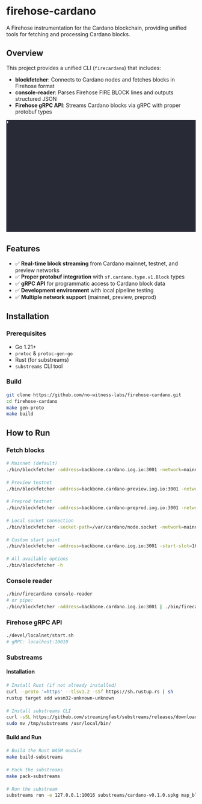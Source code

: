 # firehose-cardano

A Firehose instrumentation for the Cardano blockchain, providing unified tools for fetching and processing Cardano blocks.



## Overview

This project provides a unified CLI (`firecardano`) that includes:

- **blockfetcher**: Connects to Cardano nodes and fetches blocks in Firehose format
- **console-reader**: Parses Firehose FIRE BLOCK lines and outputs structured JSON
- **Firehose gRPC API**: Streams Cardano blocks via gRPC with proper protobuf types

![firehose-cardano.gif](/docs/images/firehose-cardano.gif)
## Features

- ✅ **Real-time block streaming** from Cardano mainnet, testnet, and preview networks
- ✅ **Proper protobuf integration** with `sf.cardano.type.v1.Block` types
- ✅ **gRPC API** for programmatic access to Cardano block data
- ✅ **Development environment** with local pipeline testing
- ✅ **Multiple network support** (mainnet, preview, preprod)

## Installation

### Prerequisites
- Go 1.21+
- `protoc` & `protoc-gen-go`
- Rust (for substreams)
- `substreams` CLI tool

### Build
```bash
git clone https://github.com/no-witness-labs/firehose-cardano.git
cd firehose-cardano
make gen-proto
make build
```

## How to Run

### Fetch blocks
```bash
# Mainnet (default)
./bin/blockfetcher -address=backbone.cardano.iog.io:3001 -network=mainnet

# Preview testnet
./bin/blockfetcher -address=backbone.cardano-preview.iog.io:3001 -network=preview -network-magic=2

# Preprod testnet
./bin/blockfetcher -address=backbone.cardano-preprod.iog.io:3001 -network=preprod -network-magic=1

# Local socket connection
./bin/blockfetcher -socket-path=/var/cardano/node.socket -network=mainnet

# Custom start point
./bin/blockfetcher -address=backbone.cardano.iog.io:3001 -start-slot=164636374 -start-hash=71a1e62336b566d31115dee65ed0a506b4bc10c2bbb7a37cedddb2d97dd31b1d

# All available options
./bin/blockfetcher -h
```

### Console reader
```bash
./bin/firecardano console-reader
# or pipe:
./bin/blockfetcher -address=backbone.cardano.iog.io:3001 | ./bin/firecardano console-reader
```

### Firehose gRPC API
```bash
./devel/localnet/start.sh
# gRPC: localhost:10010
```

### Substreams

#### Installation
```bash
# Install Rust (if not already installed)
curl --proto '=https' --tlsv1.2 -sSf https://sh.rustup.rs | sh
rustup target add wasm32-unknown-unknown

# Install substreams CLI
curl -sSL https://github.com/streamingfast/substreams/releases/download/v1.10.6/substreams_linux_x86_64.tar.gz | tar -xz -C /tmp
sudo mv /tmp/substreams /usr/local/bin/
```

#### Build and Run
```bash
# Build the Rust WASM module
make build-substreams

# Pack the substreams
make pack-substreams

# Run the substream
substreams run -e 127.0.0.1:10016 substreams/cardano-v0.1.0.spkg map_blocks --stop-block 0 --plaintext
```
